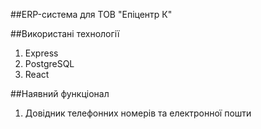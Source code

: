 ##ERP-система для ТОВ "Епіцентр К"

##Використані технології
<ol>
    <li>Express</li>
    <li>PostgreSQL</li>
    <li>React</li>
</ol>

##Наявний функціонал
<ol>
    <li>Довідник телефонних номерів та електронної пошти</li>
</ol>
